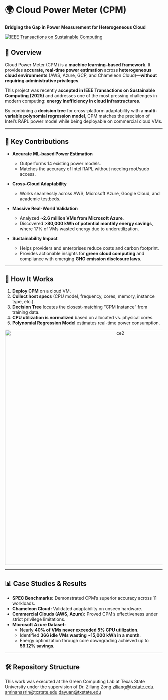 # 🌍 Cloud Power Meter (CPM)

**Bridging the Gap in Power Measurement for Heterogeneous Cloud**

[![IEEE Transactions on Sustainable Computing](https://img.shields.io/badge/IEEE-Transactions%20on%20Sustainable%20Computing-blue)](https://doi.org/10.1109/TSUSC.2025.3607207)

## 📌 Overview
Cloud Power Meter (CPM) is a **machine learning–based framework**. It provides **accurate, real-time power estimation** across **heterogeneous cloud environments** (AWS, Azure, GCP, and Chameleon Cloud)—**without requiring administrative privileges**.

This project was recently **accepted in IEEE Transactions on Sustainable Computing (2025)** and addresses one of the most pressing challenges in modern computing: **energy inefficiency in cloud infrastructures**.  

By combining a **decision tree** for cross-platform adaptability with a **multi-variable polynomial regression model**, CPM matches the precision of Intel’s RAPL power model while being deployable on commercial cloud VMs.

---

## 🚀 Key Contributions
- **Accurate ML-based Power Estimation**  
  - Outperforms 14 existing power models.  
  - Matches the accuracy of Intel RAPL without needing root/sudo access.  

- **Cross-Cloud Adaptability**  
  - Works seamlessly across AWS, Microsoft Azure, Google Cloud, and academic testbeds.  

- **Massive Real-World Validation**  
  - Analyzed **~2.6 million VMs from Microsoft Azure**.  
  - Discovered **>80,000 kWh of potential monthly energy savings**, where 17% of VMs wasted energy due to underutilization.  

- **Sustainability Impact**  
  - Helps providers and enterprises reduce costs and carbon footprint.  
  - Provides actionable insights for **green cloud computing** and compliance with emerging **GHG emission disclosure laws**.  

---

## 🔬 How It Works
1. **Deploy CPM** on a cloud VM.  
2. **Collect host specs** (CPU model, frequency, cores, memory, instance type, etc.).  
3. **Decision Tree** locates the closest-matching “CPM Instance” from training data.  
4. **CPU utilization is normalized** based on allocated vs. physical cores.  
5. **Polynomial Regression Model** estimates real-time power consumption.  

<p align="center">
<img width="722" height="751" alt="ce2" src="https://github.com/user-attachments/assets/8ed9f4a6-d748-4ca0-81cb-6e21e1dab0b7" alt="CPM"/>

</p>

---

## 📊 Case Studies & Results
- **SPEC Benchmarks:** Demonstrated CPM’s superior accuracy across 11 workloads.  
- **Chameleon Cloud:** Validated adaptability on unseen hardware.  
- **Commercial Clouds (AWS, Azure):** Proved CPM’s effectiveness under strict privilege limitations.  
- **Microsoft Azure Dataset:**  
  - Nearly **40% of VMs never exceeded 5% CPU utilization**.  
  - Identified **366 idle VMs wasting ~15,000 kWh in a month**.  
  - Energy optimization through core downgrading achieved up to **59.12% savings**.  

---

## 🛠️ Repository Structure
This work was executed at the Green Computing Lab at Texas State University under the supervision of Dr. Ziliang Zong [ziliang@txstate.edu](mailto:ziliang@txstate.edu).
[aminanasrin@txstate.edu](mailto:aminanasrin@txstate.edu)
[dayuan@txstate.edu](mailto:dayuan@txstate.edu)
